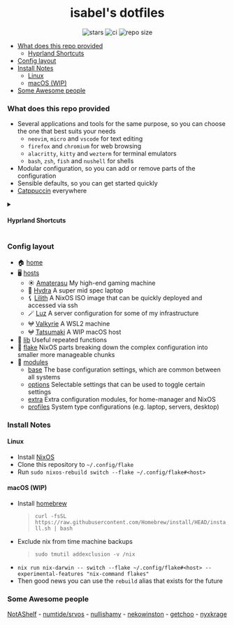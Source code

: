 <div align="center">
  <h1>isabel's dotfiles</h1>

  <img alt="stars" src="https://img.shields.io/github/stars/isabelroses/dotfiles?color=f5c2e7&labelColor=303446&style=for-the-badge&logo=starship&logoColor=f5c2e7">
  <img alt="ci" src="https://img.shields.io/github/actions/workflow/status/isabelroses/dotfiles/check.yml?label=build&color=a6e3a1&labelColor=303446&style=for-the-badge&logo=github&logoColor=a6e3a1" />
  <img alt="repo size" src="https://img.shields.io/github/repo-size/isabelroses/dotfiles?color=fab387&labelColor=303446&style=for-the-badge&logo=github&logoColor=fab387">
</div>

<!--toc:start-->
- [What does this repo provided](#what-does-this-repo-provided)
  - [Hyprland Shortcuts](#hyprland-shortcuts)
- [Config layout](#config-layout)
- [Install Notes](#install-notes)
  - [Linux](#linux)
  - [macOS (WIP)](#macos-wip)
- [Some Awesome people](#some-awesome-people)
<!--toc:end-->

### What does this repo provided

- Several applications and tools for the same purpose, so you can choose the one that best suits your needs
  - `neovim`, `micro` and `vscode` for text editing
  - `firefox` and `chromium` for web browsing
  - `alacritty`, `kitty` and `wezterm` for terminal emulators
  - `bash`, `zsh`, `fish` and `nushell` for shells
- Modular configuration, so you can add or remove parts of the configuration
- Sensible defaults, so you can get started quickly
- [Catppuccin](https://github.com/catppuccin/catppucin) everywhere

<details>

<summary>

#### Hyprland Shortcuts

</summary>

| Shortcut                        | What it does               |
| ------------------------------- | -------------------------- |
| <kbd>SUPER+RETURN</kbd>         | open terminal              |
| <kbd>SUPER+B</kbd>              | open browser               |
| <kbd>SUPER+C</kbd>              | open editor                |
| <kbd>SUPER+O</kbd>              | open notes                 |
| <kbd>SUPER+E</kbd>              | open file manager          |
| <kbd>SUPER+Q</kbd>              | quit                       |
| <kbd>SUPER+D</kbd>              | launcher                   |
| <kbd>SUPER+F</kbd>              | full screen                |
| <kbd>SUPER+[number]</kbd>       | open workspace [number]    |
| <kbd>SUPER+SHIFT+[number]</kbd> | move to workspace [number] |

</details>

### Config layout

- 🏠 [home](../home/)
- 🖥️ [hosts](../hosts/)
  - ☀️ [Amaterasu](../hosts/amatarasu/) My high-end gaming machine
  - 🐉 [Hydra](../hosts/hydra/) A super mid spec laptop
  - ⚸ [Lilith](../hosts/lilith/) A NixOS ISO image that can be quickly deployed and accessed via ssh
  - 🪄 [Luz](../hosts/luz/) A server configuration for some of my infrastructure
  - 𖤍 [Valkyrie](../hosts/valkyrie/) A WSL2 machine 
  - 𖤍 [Tatsumaki](../hosts/tatsumaki/) A WIP macOS host 
- 📖 [lib](../lib/) Useful repeated functions
- 🧩 [flake](../flake/) NixOS parts breaking down the complex configuration into smaller more manageable chunks
- 🔌 [modules](../modules/)
  - [base](../modules/base/) The base configuration settings, which are common between all systems
  - [options](../modules/options/) Selectable settings that can be used to toggle certain settings
  - [extra](../modules/extra) Extra configuration modules, for home-manager and NixOS
  - [profiles](../modules/profiles/) System type configurations (e.g. laptop, servers, desktop)

### Install Notes

#### Linux

- Install [NixOS](https://nixos.org/download.html)
- Clone this repository to `~/.config/flake`
- Run `sudo nixos-rebuild switch --flake ~/.config/flake#<host>`

#### macOS (WIP)

- Install [homebrew](https://brew.sh/) 
  > `curl -fsSL https://raw.githubusercontent.com/Homebrew/install/HEAD/install.sh | bash`
- Exclude nix from time machine backups 
  > `sudo tmutil addexclusion -v /nix`
- `nix run nix-darwin -- switch --flake ~/.config/flake#<host> --experimental-features "nix-command flakes"`
- Then good news you can use the `rebuild` alias that exists for the future

### Some Awesome people

[NotAShelf](https://github.com/notashelf/nyx) - [numtide/srvos](https://github.com/numtide/srvos) - [nullishamy](https://github.com/nullishamy/derivation-station) - [nekowinston](https://github.com/nekowinston/dotfiles) - [getchoo](https://github.com/getchoo) - [nyxkrage](https://github.com/nyxkrage)
